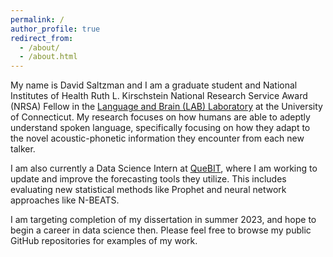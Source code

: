 ```yaml
---
permalink: /
author_profile: true
redirect_from: 
  - /about/
  - /about.html
---
```


My name is David Saltzman and I am a graduate student and National Institutes of Health Ruth L. Kirschstein National Research Service Award (NRSA) Fellow in the [Language and Brain (LAB) Laboratory](https://myerslab.uconn.edu/) at the University of Connecticut. My research focuses on how humans are able to adeptly understand spoken language, specifically focusing on how they adapt to the novel acoustic-phonetic information they encounter from each new talker.

I am also currently a Data Science Intern at [QueBIT](https://quebit.com/), where I am working to update and improve the forecasting tools they utilize. This includes evaluating new statistical methods like Prophet and neural network approaches like N-BEATS.

I am targeting completion of my dissertation in summer 2023, and hope to begin a career in data science then. Please feel free to browse my public GitHub repositories for examples of my work.
